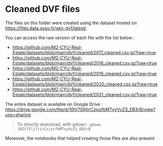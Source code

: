 # Cleaned DVF files

The files on this folder were created using the dataset hosted on https://files.data.gouv.fr/geo-dvf/latest/

You can access the raw version of each file with the list below :
- https://github.com/M2-CYU-Real-Estate/datasets/blob/main/dvf/cleaned/2017_cleaned.csv.gz?raw=true
- https://github.com/M2-CYU-Real-Estate/datasets/blob/main/dvf/cleaned/2018_cleaned.csv.gz?raw=true
- https://github.com/M2-CYU-Real-Estate/datasets/blob/main/dvf/cleaned/2019_cleaned.csv.gz?raw=true
- https://github.com/M2-CYU-Real-Estate/datasets/blob/main/dvf/cleaned/2020_cleaned.csv.gz?raw=true
- https://github.com/M2-CYU-Real-Estate/datasets/blob/main/dvf/cleaned/2021_cleaned.csv.gz?raw=true

The entire dataset is available on Google Drive : https://drive.google.com/file/d/10IV7SljltirCzjssfbMTxyVvZ3_EB3rB/view?usp=sharing
> To directly download, with gdown : `gdown 10IV7SljltirCzjssfbMTxyVvZ3_EB3rB`

Moreover, the notebooks that helped creating those files are also present
